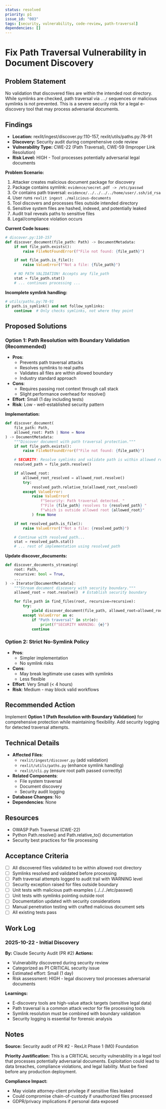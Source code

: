 ```yaml
---
status: resolved
priority: p1
issue_id: "003"
tags: [security, vulnerability, code-review, path-traversal]
dependencies: []
---
```


# Fix Path Traversal Vulnerability in Document Discovery

## Problem Statement

No validation that discovered files are within the intended root directory. While symlinks are checked, path traversal via `../` sequences or malicious symlinks is not prevented. This is a severe security risk for a legal e-discovery tool that may process adversarial documents.

## Findings

- **Location:** rexlit/ingest/discover.py:110-157, rexlit/utils/paths.py:78-91
- **Discovery:** Security audit during comprehensive code review
- **Vulnerability Type:** CWE-22 (Path Traversal), CWE-59 (Improper Link Resolution)
- **Risk Level:** HIGH - Tool processes potentially adversarial legal documents

**Problem Scenario:**
1. Attacker creates malicious document package for discovery
2. Package contains symlink: `evidence/secret.pdf -> /etc/passwd`
3. Or contains path traversal: `evidence/../../../../home/user/.ssh/id_rsa`
4. User runs `rexlit ingest ./malicious-documents`
5. Tool discovers and processes files outside intended directory
6. Sensitive system files are hashed, indexed, and potentially leaked
7. Audit trail reveals paths to sensitive files
8. Legal/compliance violation occurs

**Current Code Issues:**
```python
# discover.py:110-157
def discover_document(file_path: Path) -> DocumentMetadata:
    if not file_path.exists():
        raise FileNotFoundError(f"File not found: {file_path}")

    if not file_path.is_file():
        raise ValueError(f"Not a file: {file_path}")

    # NO PATH VALIDATION! Accepts any file_path
    stat = file_path.stat()
    # ... continues processing ...
```

**Incomplete symlink handling:**
```python
# utils/paths.py:78-91
if path.is_symlink() and not follow_symlinks:
    continue  # Only checks symlinks, not where they point
```

## Proposed Solutions

### Option 1: Path Resolution with Boundary Validation (Recommended)
- **Pros**:
  - Prevents path traversal attacks
  - Resolves symlinks to real paths
  - Validates all files are within allowed boundary
  - Industry standard approach
- **Cons**:
  - Requires passing root context through call stack
  - Slight performance overhead for resolve()
- **Effort**: Small (1 day including tests)
- **Risk**: Low - well-established security pattern

**Implementation:**
```python
def discover_document(
    file_path: Path,
    allowed_root: Path | None = None
) -> DocumentMetadata:
    """Discover document with path traversal protection."""
    if not file_path.exists():
        raise FileNotFoundError(f"File not found: {file_path}")

    # SECURITY: Resolve symlinks and validate path is within allowed root
    resolved_path = file_path.resolve()

    if allowed_root:
        allowed_root_resolved = allowed_root.resolve()
        try:
            resolved_path.relative_to(allowed_root_resolved)
        except ValueError:
            raise ValueError(
                f"Security: Path traversal detected. "
                f"File {file_path} resolves to {resolved_path} "
                f"which is outside allowed root {allowed_root}"
            ) from None

    if not resolved_path.is_file():
        raise ValueError(f"Not a file: {resolved_path}")

    # Continue with resolved_path...
    stat = resolved_path.stat()
    # ... rest of implementation using resolved_path
```

**Update discover_documents:**
```python
def discover_documents_streaming(
    root: Path,
    recursive: bool = True,
    ...
) -> Iterator[DocumentMetadata]:
    """Stream document discovery with security boundary."""
    allowed_root = root.resolve()  # Establish security boundary

    for file_path in find_files(root, recursive=recursive):
        try:
            yield discover_document(file_path, allowed_root=allowed_root)
        except ValueError as e:
            if "Path traversal" in str(e):
                print(f"SECURITY WARNING: {e}")
            continue
```

### Option 2: Strict No-Symlink Policy
- **Pros**:
  - Simpler implementation
  - No symlink risks
- **Cons**:
  - May break legitimate use cases with symlinks
  - Less flexible
- **Effort**: Very Small (< 4 hours)
- **Risk**: Medium - may block valid workflows

## Recommended Action

Implement **Option 1 (Path Resolution with Boundary Validation)** for comprehensive protection while maintaining flexibility. Add security logging for detected traversal attempts.

## Technical Details

- **Affected Files**:
  - `rexlit/ingest/discover.py` (add validation)
  - `rexlit/utils/paths.py` (enhance symlink handling)
  - `rexlit/cli.py` (ensure root path passed correctly)
- **Related Components**:
  - File system traversal
  - Document discovery
  - Security audit logging
- **Database Changes**: No
- **Dependencies**: None

## Resources

- OWASP Path Traversal (CWE-22)
- Python Path.resolve() and Path.relative_to() documentation
- Security best practices for file processing

## Acceptance Criteria

- [ ] All discovered files validated to be within allowed root directory
- [ ] Symlinks resolved and validated before processing
- [ ] Path traversal attempts logged to audit trail with WARNING level
- [ ] Security exception raised for files outside boundary
- [ ] Unit tests with malicious path examples (../../../etc/passwd)
- [ ] Unit tests with symlinks pointing outside root
- [ ] Documentation updated with security considerations
- [ ] Manual penetration testing with crafted malicious document sets
- [ ] All existing tests pass

## Work Log

### 2025-10-22 - Initial Discovery
**By:** Claude Security Audit (PR #2)
**Actions:**
- Vulnerability discovered during security review
- Categorized as P1 CRITICAL security issue
- Estimated effort: Small (1 day)
- Risk assessment: HIGH - legal discovery tool processes adversarial documents

**Learnings:**
- E-discovery tools are high-value attack targets (sensitive legal data)
- Path traversal is a common attack vector for file processing tools
- Symlink resolution must be combined with boundary validation
- Security logging is essential for forensic analysis

## Notes

**Source:** Security audit of PR #2 - RexLit Phase 1 (M0) Foundation

**Priority Justification:** This is a CRITICAL security vulnerability in a legal tool that processes potentially adversarial documents. Exploitation could lead to data breaches, compliance violations, and legal liability. Must be fixed before any production deployment.

**Compliance Impact:**
- May violate attorney-client privilege if sensitive files leaked
- Could compromise chain-of-custody if unauthorized files processed
- GDPR/privacy implications if personal data exposed
